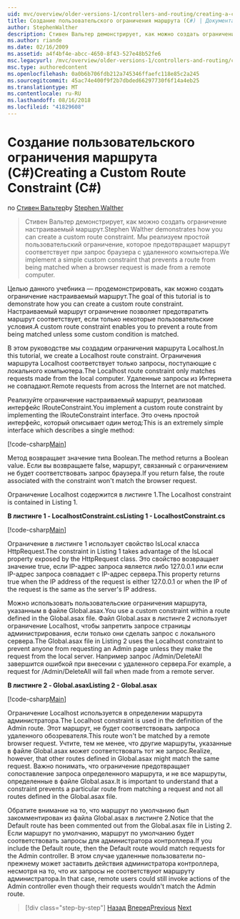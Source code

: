```yaml
---
uid: mvc/overview/older-versions-1/controllers-and-routing/creating-a-custom-route-constraint-cs
title: Создание пользовательского ограничения маршрута (C#) | Документация Майкрософт
author: StephenWalther
description: Стивен Вальтер демонстрирует, как можно создать ограничение настраиваемый маршрут. Мы реализуем простой пользовательский ограничение, которое запрещает маршрут соответствует w...
ms.author: riande
ms.date: 02/16/2009
ms.assetid: a4f4bf4e-abcc-4650-8f43-527e48b52fe6
msc.legacyurl: /mvc/overview/older-versions-1/controllers-and-routing/creating-a-custom-route-constraint-cs
msc.type: authoredcontent
ms.openlocfilehash: 0a0b6b706fdb212a745346ffaefc118e85c2a245
ms.sourcegitcommit: 45ac74e400f9f2b7dbded66297730f6f14a4eb25
ms.translationtype: MT
ms.contentlocale: ru-RU
ms.lasthandoff: 08/16/2018
ms.locfileid: "41829608"
---
```

<a name="creating-a-custom-route-constraint-c"></a><span data-ttu-id="e396b-104">Создание пользовательского ограничения маршрута (C#)</span><span class="sxs-lookup"><span data-stu-id="e396b-104">Creating a Custom Route Constraint (C#)</span></span>
====================
<span data-ttu-id="e396b-105">по [Стивен Вальтер](https://github.com/StephenWalther)</span><span class="sxs-lookup"><span data-stu-id="e396b-105">by [Stephen Walther](https://github.com/StephenWalther)</span></span>

> <span data-ttu-id="e396b-106">Стивен Вальтер демонстрирует, как можно создать ограничение настраиваемый маршрут.</span><span class="sxs-lookup"><span data-stu-id="e396b-106">Stephen Walther demonstrates how you can create a custom route constraint.</span></span> <span data-ttu-id="e396b-107">Мы реализуем простой пользовательский ограничение, которое предотвращает маршрут соответствует при запрос браузера с удаленного компьютера.</span><span class="sxs-lookup"><span data-stu-id="e396b-107">We implement a simple custom constraint that prevents a route from being matched when a browser request is made from a remote computer.</span></span>


<span data-ttu-id="e396b-108">Целью данного учебника — продемонстрировать, как можно создать ограничение настраиваемый маршрут.</span><span class="sxs-lookup"><span data-stu-id="e396b-108">The goal of this tutorial is to demonstrate how you can create a custom route constraint.</span></span> <span data-ttu-id="e396b-109">Настраиваемый маршрут ограничение позволяет предотвратить маршрут соответствует, если только некоторые пользовательские условия.</span><span class="sxs-lookup"><span data-stu-id="e396b-109">A custom route constraint enables you to prevent a route from being matched unless some custom condition is matched.</span></span>

<span data-ttu-id="e396b-110">В этом руководстве мы создадим ограничения маршрута Localhost.</span><span class="sxs-lookup"><span data-stu-id="e396b-110">In this tutorial, we create a Localhost route constraint.</span></span> <span data-ttu-id="e396b-111">Ограничения маршрута Localhost соответствует только запросы, поступающие с локального компьютера.</span><span class="sxs-lookup"><span data-stu-id="e396b-111">The Localhost route constraint only matches requests made from the local computer.</span></span> <span data-ttu-id="e396b-112">Удаленные запросы из Интернета не совпадают.</span><span class="sxs-lookup"><span data-stu-id="e396b-112">Remote requests from across the Internet are not matched.</span></span>

<span data-ttu-id="e396b-113">Реализуйте ограничение настраиваемый маршрут, реализовав интерфейс IRouteConstraint.</span><span class="sxs-lookup"><span data-stu-id="e396b-113">You implement a custom route constraint by implementing the IRouteConstraint interface.</span></span> <span data-ttu-id="e396b-114">Это очень простой интерфейс, который описывает один метод:</span><span class="sxs-lookup"><span data-stu-id="e396b-114">This is an extremely simple interface which describes a single method:</span></span>

[!code-csharp[Main](creating-a-custom-route-constraint-cs/samples/sample1.cs)]

<span data-ttu-id="e396b-115">Метод возвращает значение типа Boolean.</span><span class="sxs-lookup"><span data-stu-id="e396b-115">The method returns a Boolean value.</span></span> <span data-ttu-id="e396b-116">Если вы возвращаете false, маршрут, связанный с ограничением не будет соответствовать запрос браузера.</span><span class="sxs-lookup"><span data-stu-id="e396b-116">If you return false, the route associated with the constraint won't match the browser request.</span></span>

<span data-ttu-id="e396b-117">Ограничение Localhost содержится в листинге 1.</span><span class="sxs-lookup"><span data-stu-id="e396b-117">The Localhost constraint is contained in Listing 1.</span></span>

<span data-ttu-id="e396b-118">**В листинге 1 - LocalhostConstraint.cs**</span><span class="sxs-lookup"><span data-stu-id="e396b-118">**Listing 1 - LocalhostConstraint.cs**</span></span>

[!code-csharp[Main](creating-a-custom-route-constraint-cs/samples/sample2.cs)]

<span data-ttu-id="e396b-119">Ограничение в листинге 1 использует свойство IsLocal класса HttpRequest.</span><span class="sxs-lookup"><span data-stu-id="e396b-119">The constraint in Listing 1 takes advantage of the IsLocal property exposed by the HttpRequest class.</span></span> <span data-ttu-id="e396b-120">Это свойство возвращает значение true, если IP-адрес запроса является либо 127.0.0.1 или если IP-адрес запроса совпадает с IP-адрес сервера.</span><span class="sxs-lookup"><span data-stu-id="e396b-120">This property returns true when the IP address of the request is either 127.0.0.1 or when the IP of the request is the same as the server's IP address.</span></span>

<span data-ttu-id="e396b-121">Можно использовать пользовательские ограничения маршрута, указанным в файле Global.asax.</span><span class="sxs-lookup"><span data-stu-id="e396b-121">You use a custom constraint within a route defined in the Global.asax file.</span></span> <span data-ttu-id="e396b-122">Файл Global.asax в листинге 2 использует ограничение Localhost, чтобы запретить запросе страницы администрирования, если только они сделать запрос с локального сервера.</span><span class="sxs-lookup"><span data-stu-id="e396b-122">The Global.asax file in Listing 2 uses the Localhost constraint to prevent anyone from requesting an Admin page unless they make the request from the local server.</span></span> <span data-ttu-id="e396b-123">Например запрос /Admin/DeleteAll завершится ошибкой при внесении с удаленного сервера.</span><span class="sxs-lookup"><span data-stu-id="e396b-123">For example, a request for /Admin/DeleteAll will fail when made from a remote server.</span></span>

<span data-ttu-id="e396b-124">**В листинге 2 - Global.asax**</span><span class="sxs-lookup"><span data-stu-id="e396b-124">**Listing 2 - Global.asax**</span></span>

[!code-csharp[Main](creating-a-custom-route-constraint-cs/samples/sample3.cs)]

<span data-ttu-id="e396b-125">Ограничение Localhost используется в определении маршрута администратора.</span><span class="sxs-lookup"><span data-stu-id="e396b-125">The Localhost constraint is used in the definition of the Admin route.</span></span> <span data-ttu-id="e396b-126">Этот маршрут, не будет соответствовать запроса удаленного обозревателя.</span><span class="sxs-lookup"><span data-stu-id="e396b-126">This route won't be matched by a remote browser request.</span></span> <span data-ttu-id="e396b-127">Учтите, тем не менее, что другие маршруты, указанные в файле Global.asax может соответствовать тот же запрос.</span><span class="sxs-lookup"><span data-stu-id="e396b-127">Realize, however, that other routes defined in Global.asax might match the same request.</span></span> <span data-ttu-id="e396b-128">Важно понимать, что ограничение предотвращает сопоставление запроса определенного маршрута, и не все маршруты, определенные в файле Global.asax.</span><span class="sxs-lookup"><span data-stu-id="e396b-128">It is important to understand that a constraint prevents a particular route from matching a request and not all routes defined in the Global.asax file.</span></span>

<span data-ttu-id="e396b-129">Обратите внимание на то, что маршрут по умолчанию был закомментирован из файла Global.asax в листинге 2.</span><span class="sxs-lookup"><span data-stu-id="e396b-129">Notice that the Default route has been commented out from the Global.asax file in Listing 2.</span></span> <span data-ttu-id="e396b-130">Если маршрут по умолчанию, маршрут по умолчанию будет соответствовать запросы для администратора контроллера.</span><span class="sxs-lookup"><span data-stu-id="e396b-130">If you include the Default route, then the Default route would match requests for the Admin controller.</span></span> <span data-ttu-id="e396b-131">В этом случае удаленные пользователи по-прежнему может заставить действия администратора контроллера, несмотря на то, что их запросы не соответствуют маршруту администратора.</span><span class="sxs-lookup"><span data-stu-id="e396b-131">In that case, remote users could still invoke actions of the Admin controller even though their requests wouldn't match the Admin route.</span></span>

> [!div class="step-by-step"]
> <span data-ttu-id="e396b-132">[Назад](creating-a-route-constraint-cs.md)
> [Вперед](asp-net-mvc-controller-overview-vb.md)</span><span class="sxs-lookup"><span data-stu-id="e396b-132">[Previous](creating-a-route-constraint-cs.md)
[Next](asp-net-mvc-controller-overview-vb.md)</span></span>
